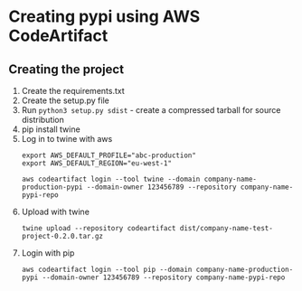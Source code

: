 # Creating pypi using AWS CodeArtifact

## Creating the project

1) Create the requirements.txt
2) Create the setup.py file
3) Run `python3 setup.py sdist` - create a compressed tarball for source distribution
4) pip install twine
5) Log in to twine with aws
   ```
   export AWS_DEFAULT_PROFILE="abc-production"
   export AWS_DEFAULT_REGION="eu-west-1"
   
   aws codeartifact login --tool twine --domain company-name-production-pypi --domain-owner 123456789 --repository company-name-pypi-repo
   ```
6) Upload with twine 
   ```
   twine upload --repository codeartifact dist/company-name-test-project-0.2.0.tar.gz
   ```
7) Login with pip
   ```
   aws codeartifact login --tool pip --domain company-name-production-pypi --domain-owner 123456789 --repository company-name-pypi-repo
   ``` 
